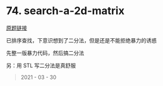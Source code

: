 # 74. search-a-2d-matrix

[原题链接](https://leetcode-cn.com/problems/search-a-2d-matrix/)

已排序查找，下意识想到了二分法，但是还是不能拒绝暴力的诱惑  

先整一版暴力代码，然后搞二分法  

另：用 STL 写二分法是真舒服

> 2021 - 03 - 30
